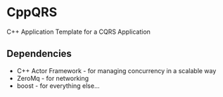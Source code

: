 # CppQRS
C++ Application Template for a CQRS Application

## Dependencies

* C++ Actor Framework - for managing concurrency in a scalable way
* ZeroMq - for networking
* boost - for everything else...

